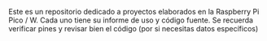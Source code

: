 Este es un repositorio dedicado a proyectos elaborados en la Raspberry Pi Pico / W.
Cada uno tiene su informe de uso y código fuente.
Se recuerda verificar pines y revisar bien el código (por si necesitas datos específicos)
